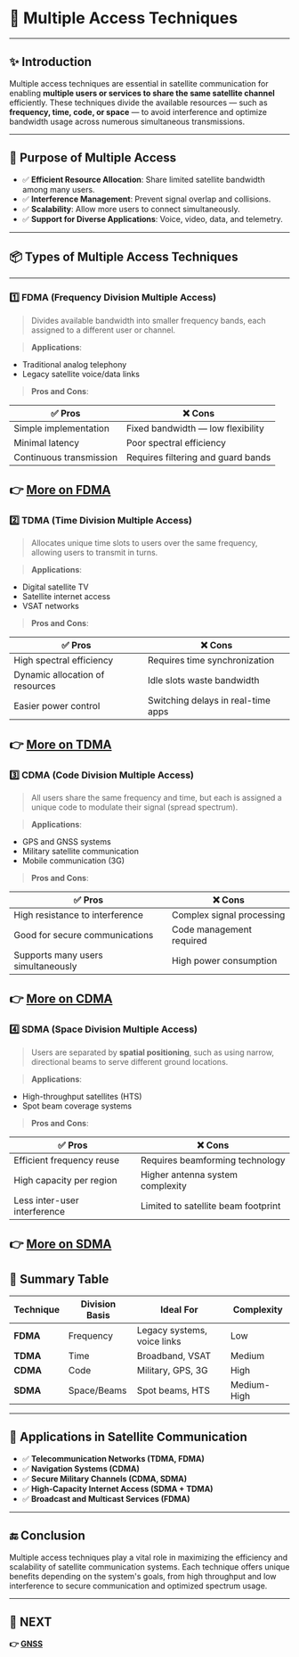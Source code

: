 # 📡 Multiple Access Techniques

---

## ✨ Introduction

Multiple access techniques are essential in satellite communication for enabling **multiple users or services to share the same satellite channel** efficiently. These techniques divide the available resources — such as **frequency, time, code, or space** — to avoid interference and optimize bandwidth usage across numerous simultaneous transmissions.

---

## 🔹 Purpose of Multiple Access

- ✅ **Efficient Resource Allocation**: Share limited satellite bandwidth among many users.
- ✅ **Interference Management**: Prevent signal overlap and collisions.
- ✅ **Scalability**: Allow more users to connect simultaneously.
- ✅ **Support for Diverse Applications**: Voice, video, data, and telemetry.

---

## 📦 Types of Multiple Access Techniques

---

### 1️⃣ **FDMA (Frequency Division Multiple Access)**

> Divides available bandwidth into smaller frequency bands, each assigned to a different user or channel.

> **Applications**:  
- Traditional analog telephony  
- Legacy satellite voice/data links

> **Pros and Cons**:

| ✅ Pros                            | ❌ Cons                            |
|-----------------------------------|------------------------------------|
| Simple implementation             | Fixed bandwidth — low flexibility |
| Minimal latency                   | Poor spectral efficiency          |
| Continuous transmission           | Requires filtering and guard bands|

**👉 [More on FDMA](https://novotech.com/pages/frequency-division-multiple-access-fdma)**
---

### 2️⃣ **TDMA (Time Division Multiple Access)**

> Allocates unique time slots to users over the same frequency, allowing users to transmit in turns.

> **Applications**:  
- Digital satellite TV  
- Satellite internet access  
- VSAT networks

> **Pros and Cons**:

| ✅ Pros                            | ❌ Cons                            |
|-----------------------------------|------------------------------------|
| High spectral efficiency          | Requires time synchronization     |
| Dynamic allocation of resources   | Idle slots waste bandwidth        |
| Easier power control              | Switching delays in real-time apps|

**👉 [More on TDMA](https://www.tualcom.com/exploring-the-role-of-tdma-in-modern-data-link-systems/)**
---

### 3️⃣ **CDMA (Code Division Multiple Access)**

> All users share the same frequency and time, but each is assigned a unique code to modulate their signal (spread spectrum).

> **Applications**:  
- GPS and GNSS systems  
- Military satellite communication  
- Mobile communication (3G)

> **Pros and Cons**:

| ✅ Pros                            | ❌ Cons                            |
|-----------------------------------|------------------------------------|
| High resistance to interference   | Complex signal processing          |
| Good for secure communications   | Code management required           |
| Supports many users simultaneously| High power consumption             |

**👉 [More on CDMA](https://www.flyeye.io/drone-acronym-cdma/)**
---

### 4️⃣ **SDMA (Space Division Multiple Access)**

> Users are separated by **spatial positioning**, such as using narrow, directional beams to serve different ground locations.

> **Applications**:  
- High-throughput satellites (HTS)  
- Spot beam coverage systems

> **Pros and Cons**:

| ✅ Pros                            | ❌ Cons                            |
|-----------------------------------|------------------------------------|
| Efficient frequency reuse         | Requires beamforming technology    |
| High capacity per region          | Higher antenna system complexity   |
| Less inter-user interference      | Limited to satellite beam footprint|

**👉 [More on SDMA](https://solveforce.com/spatial-division-multiple-access-sdma-optimizing-wireless-communication/)**
---

## 🧠 Summary Table

| Technique | Division Basis | Ideal For                     | Complexity |
|-----------|----------------|-------------------------------|------------|
| **FDMA**  | Frequency       | Legacy systems, voice links   | Low        |
| **TDMA**  | Time            | Broadband, VSAT               | Medium     |
| **CDMA**  | Code            | Military, GPS, 3G             | High       |
| **SDMA**  | Space/Beams     | Spot beams, HTS               | Medium-High|

---

## 📌 Applications in Satellite Communication

- ✅ **Telecommunication Networks (TDMA, FDMA)**  
- ✅ **Navigation Systems (CDMA)**  
- ✅ **Secure Military Channels (CDMA, SDMA)**  
- ✅ **High-Capacity Internet Access (SDMA + TDMA)**  
- ✅ **Broadcast and Multicast Services (FDMA)**

---

## 🔚 Conclusion

Multiple access techniques play a vital role in maximizing the efficiency and scalability of satellite communication systems. Each technique offers unique benefits depending on the system's goals, from high throughput and low interference to secure communication and optimized spectrum usage.

---

## 🔹 NEXT  
**👉 [GNSS](../GNSS)**
